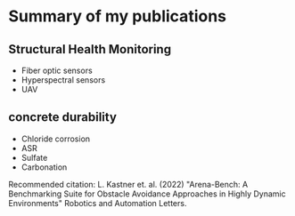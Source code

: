 # Summary of my publications

 ## Structural Health Monitoring 

- Fiber optic sensors  
- Hyperspectral sensors 
- UAV

## concrete durability

- Chloride corrosion 
- ASR
- Sulfate 
- Carbonation 

Recommended citation: L. Kastner et. al. (2022) "Arena-Bench: A Benchmarking Suite for Obstacle Avoidance Approaches in Highly Dynamic Environments" Robotics and Automation Letters.


